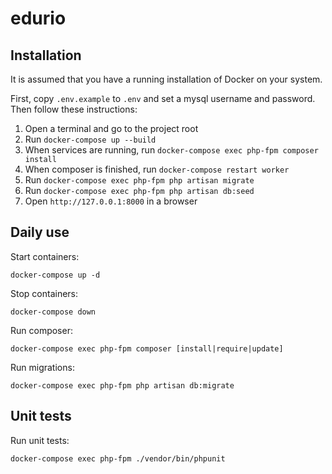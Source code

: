 # edurio

## Installation

It is assumed that you have a running installation of Docker on your system.

First, copy `.env.example` to `.env` and set a mysql username and password. Then follow these instructions:

1. Open a terminal and go to the project root
2. Run `docker-compose up --build`
3. When services are running, run `docker-compose exec php-fpm composer install`
4. When composer is finished, run `docker-compose restart worker`
5. Run `docker-compose exec php-fpm php artisan migrate`
6. Run `docker-compose exec php-fpm php artisan db:seed`
7. Open `http://127.0.0.1:8000` in a browser

## Daily use

Start containers:

`docker-compose up -d`

Stop containers:

`docker-compose down`

Run composer:

`docker-compose exec php-fpm composer [install|require|update]`

Run migrations:

`docker-compose exec php-fpm php artisan db:migrate`

## Unit tests

Run unit tests:

`docker-compose exec php-fpm ./vendor/bin/phpunit`
